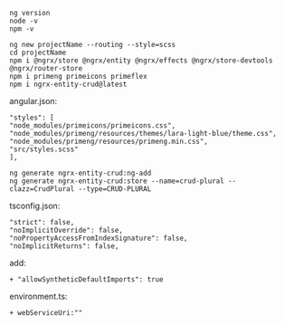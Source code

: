 ```
ng version
node -v
npm -v
```

```
ng new projectName --routing --style=scss
cd projectName
npm i @ngrx/store @ngrx/entity @ngrx/effects @ngrx/store-devtools @ngrx/router-store
npm i primeng primeicons primeflex
npm i ngrx-entity-crud@latest

```

angular.json:
```
"styles": [
"node_modules/primeicons/primeicons.css",
"node_modules/primeng/resources/themes/lara-light-blue/theme.css",
"node_modules/primeng/resources/primeng.min.css",
"src/styles.scss"
],
```

```
ng generate ngrx-entity-crud:ng-add
ng generate ngrx-entity-crud:store --name=crud-plural --clazz=CrudPlural --type=CRUD-PLURAL
```

tsconfig.json:
```
"strict": false,
"noImplicitOverride": false,
"noPropertyAccessFromIndexSignature": false,
"noImplicitReturns": false,
```

add:

	+ "allowSyntheticDefaultImports": true

environment.ts:

	+ webServiceUri:""

